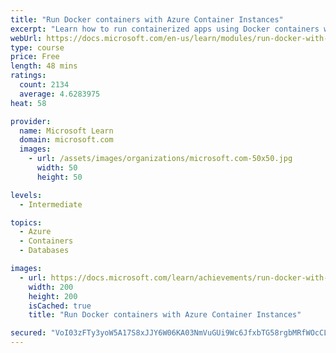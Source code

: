 ```yaml
---
title: "Run Docker containers with Azure Container Instances"
excerpt: "Learn how to run containerized apps using Docker containers with Azure Container Instances (ACI)."
webUrl: https://docs.microsoft.com/en-us/learn/modules/run-docker-with-azure-container-instances/
type: course
price: Free
length: 48 mins
ratings:
  count: 2134
  average: 4.6283975
heat: 58

provider:
  name: Microsoft Learn
  domain: microsoft.com
  images:
    - url: /assets/images/organizations/microsoft.com-50x50.jpg
      width: 50
      height: 50

levels:
  - Intermediate

topics:
  - Azure
  - Containers
  - Databases

images:
  - url: https://docs.microsoft.com/learn/achievements/run-docker-with-azure-container-instances-social.png
    width: 200
    height: 200
    isCached: true
    title: "Run Docker containers with Azure Container Instances"

secured: "VoI03zFTy3yoW5A17S8xJJY6W06KA03NmVuGUi9Wc6JfxbTG58rgbMRfWOcCL5paXlKyz6e7JSfl0wTuJtXP9ArRjxwvkOLCVpg//eWQVMdxlv0EybW+2C7j7jzZMnGs7NxDx2Aye53WGXF7ANg9svwZsxrWTA+EQreYQ6Z8DpIAVfCk5XDveh9Zs4rL5sqGT4vgFW9oMq4oy1A1sJIaKCL4a6RSjb+fzJ7LqupnKpvO2GcWjQ+FBCSCv8xOAHSZipraJSmcMGJ34OocljIol6ccE2KIv0uEIFJSjLN5XW2TJ8mv5rWCHb9dOrpFGdj24KZhVHm8k5u3m0BFTalwDGn6pJ78f5tvx7KCJixXTpFcA9EeVPI1yMIhsdZCTDv/d/ScAp9Wvgu3ZyuMfPwqXg==;ZmPlOREx3QTUjWOEmUsFVg=="
---
```


